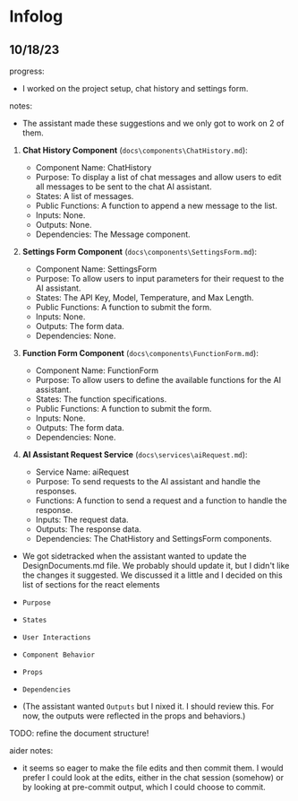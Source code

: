 # Infolog

## 10/18/23

progress:

- I worked on the project setup, chat history and settings form.

notes:

- The assistant made these suggestions and we only got to work on 2 of them.

1. **Chat History Component** (`docs\components\ChatHistory.md`):
    - Component Name: ChatHistory
    - Purpose: To display a list of chat messages and allow users to edit all messages to be sent to the chat AI assistant.
    - States: A list of messages.
    - Public Functions: A function to append a new message to the list.
    - Inputs: None.
    - Outputs: None.
    - Dependencies: The Message component.

2. **Settings Form Component** (`docs\components\SettingsForm.md`):
    - Component Name: SettingsForm
    - Purpose: To allow users to input parameters for their request to the AI assistant.
    - States: The API Key, Model, Temperature, and Max Length.
    - Public Functions: A function to submit the form.
    - Inputs: None.
    - Outputs: The form data.
    - Dependencies: None.

3. **Function Form Component** (`docs\components\FunctionForm.md`):
    - Component Name: FunctionForm
    - Purpose: To allow users to define the available functions for the AI assistant.
    - States: The function specifications.
    - Public Functions: A function to submit the form.
    - Inputs: None.
    - Outputs: The form data.
    - Dependencies: None.

4. **AI Assistant Request Service** (`docs\services\aiRequest.md`):
    - Service Name: aiRequest
    - Purpose: To send requests to the AI assistant and handle the responses.
    - Functions: A function to send a request and a function to handle the response.
    - Inputs: The request data.
    - Outputs: The response data.
    - Dependencies: The ChatHistory and SettingsForm components.

- We got sidetracked when the assistant wanted to update the DesignDocuments.md file. We probably should update it,
but I didn't like the changes it suggested. We discussed it a little and I decided on this list of sections for
the react elements

- `Purpose`
- `States`
- `User Interactions`
- `Component Behavior`
- `Props`
- `Dependencies`
- (The assistant wanted `Outputs` but I nixed it. I should review this. For now, the outputs were reflected in the props and behaviors.)

TODO: refine the document structure!

aider notes:

- it seems so eager to make the file edits and then commit them. I would prefer I could look at the edits, either
in the chat session (somehow) or by looking at pre-commit output, which I could choose to commit.